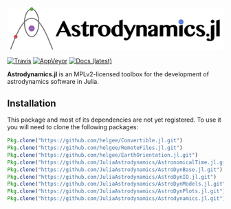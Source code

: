 ![Astrodynamics.jl](docs/src/assets/banner.png)

[![Travis][travis-badge]][travis-url] [![AppVeyor][appveyor-badge]][appveyor-url] [![Docs (latest)][docs-badge-latest]][docs-url-latest]


**Astrodynamics.jl** is an MPLv2-licensed toolbox for the development of astrodynamics software in Julia.

## Installation
This package and most of its dependencies are not yet registered.
To use it you will need to clone the following packages:

```julia
Pkg.clone("https://github.com/helgee/Convertible.jl.git")
Pkg.clone("https://github.com/helgee/RemoteFiles.jl.git")
Pkg.clone("https://github.com/helgee/EarthOrientation.jl.git")
Pkg.clone("https://github.com/JuliaAstrodynamics/AstronomicalTime.jl.git")
Pkg.clone("https://github.com/JuliaAstrodynamics/AstroDynBase.jl.git")
Pkg.clone("https://github.com/JuliaAstrodynamics/AstroDynIO.jl.git")
Pkg.clone("https://github.com/JuliaAstrodynamics/AstroDynModels.jl.git")
Pkg.clone("https://github.com/JuliaAstrodynamics/AstroDynPlots.jl.git")
Pkg.clone("https://github.com/JuliaAstrodynamics/Astrodynamics.jl.git")
```


[travis-badge]: https://img.shields.io/travis/JuliaAstrodynamics/Astrodynamics.jl/master.svg?style=flat
[travis-url]: https://travis-ci.org/JuliaAstrodynamics/Astrodynamics.jl
[appveyor-badge]: https://ci.appveyor.com/api/projects/status/xa1aqu4t0m4whhbo?svg=true
[appveyor-url]: https://ci.appveyor.com/project/JuliaAstrodynamics/astrodynamics-jl
[docs-badge-latest]: https://img.shields.io/badge/docs-latest-blue.svg
[docs-url-latest]: https://juliaastrodynamics.github.io/Astrodynamics.jl/latest
<!-- [docs-badge-stable]: https://img.shields.io/badge/docs-stable-blue.svg -->
<!-- [docs-url-stable]: https://juliaastrodynamics.github.io/Astrodynamics.jl/stable -->
